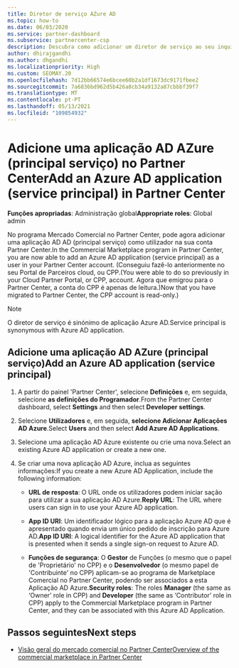 ```yaml
---
title: Diretor de serviço AZure AD
ms.topic: how-to
ms.date: 06/03/2020
ms.service: partner-dashboard
ms.subservice: partnercenter-csp
description: Descubra como adicionar um diretor de serviço ao seu inquilino AZure AD. Fazê-lo significa adicionar uma aplicação AD Azure (principal serviço) no Partner Center.
author: dhirajgandhi
ms.author: dhgandhi
ms.localizationpriority: High
ms.custom: SEOMAY.20
ms.openlocfilehash: 7d12bb66574e6bcee60b2a1df1673dc9171fbee2
ms.sourcegitcommit: 7a6836bd962d5b426a8cb34a9132a87cbbbf39f7
ms.translationtype: MT
ms.contentlocale: pt-PT
ms.lasthandoff: 05/13/2021
ms.locfileid: "109854932"
---
```

# <a name="add-an-azure-ad-application-service-principal-in-partner-center"></a><span data-ttu-id="958c0-104">Adicione uma aplicação AD AZure (principal serviço) no Partner Center</span><span class="sxs-lookup"><span data-stu-id="958c0-104">Add an Azure AD application (service principal) in Partner Center</span></span>

<span data-ttu-id="958c0-105">**Funções apropriadas**: Administração global</span><span class="sxs-lookup"><span data-stu-id="958c0-105">**Appropriate roles**: Global admin</span></span>

<span data-ttu-id="958c0-106">No programa Mercado Comercial no Partner Center, pode agora adicionar uma aplicação AD AD (principal serviço) como utilizador na sua conta Partner Center.</span><span class="sxs-lookup"><span data-stu-id="958c0-106">In the Commercial Marketplace program in Partner Center, you are now able to add an Azure AD application (service principal) as a user in your Partner Center account.</span></span> <span data-ttu-id="958c0-107">(Conseguiu fazê-lo anteriormente no seu Portal de Parceiros cloud, ou CPP.</span><span class="sxs-lookup"><span data-stu-id="958c0-107">(You were able to do so previously in your Cloud Partner Portal, or CPP, account.</span></span> <span data-ttu-id="958c0-108">Agora que emigrou para o Partner Center, a conta do CPP é apenas de leitura.)</span><span class="sxs-lookup"><span data-stu-id="958c0-108">Now that you have migrated to Partner Center, the CPP account is read-only.)</span></span>
 
>[!Note] 
><span data-ttu-id="958c0-109">O diretor de serviço é sinónimo de aplicação Azure AD.</span><span class="sxs-lookup"><span data-stu-id="958c0-109">Service principal is synonymous with Azure AD application.</span></span>

## <a name="add-an-azure-ad-application-service-principal"></a><span data-ttu-id="958c0-110">Adicione uma aplicação AD AZure (principal serviço)</span><span class="sxs-lookup"><span data-stu-id="958c0-110">Add an Azure AD application (service principal)</span></span>

1. <span data-ttu-id="958c0-111">A partir do painel 'Partner Center', selecione **Definições** e, em seguida, selecione **as definições do Programador**.</span><span class="sxs-lookup"><span data-stu-id="958c0-111">From the Partner Center dashboard, select **Settings** and then select **Developer settings**.</span></span>

2. <span data-ttu-id="958c0-112">Selecione **Utilizadores** e, em seguida, **selecione Adicionar Aplicações AD Azure**.</span><span class="sxs-lookup"><span data-stu-id="958c0-112">Select **Users** and then select **Add Azure AD Applications**.</span></span>

3. <span data-ttu-id="958c0-113">Selecione uma aplicação AD Azure existente ou crie uma nova.</span><span class="sxs-lookup"><span data-stu-id="958c0-113">Select an existing Azure AD application or create a new one.</span></span>

4. <span data-ttu-id="958c0-114">Se criar uma nova aplicação AD Azure, inclua as seguintes informações:</span><span class="sxs-lookup"><span data-stu-id="958c0-114">If you create a new Azure AD Application, include the following information:</span></span>  

   - <span data-ttu-id="958c0-115">**URL de resposta**: O URL onde os utilizadores podem iniciar sação para utilizar a sua aplicação AD Azure.</span><span class="sxs-lookup"><span data-stu-id="958c0-115">**Reply URL**: The URL where users can sign in to use your Azure AD application.</span></span>

   - <span data-ttu-id="958c0-116">**App ID URI**: Um identificador lógico para a aplicação Azure AD que é apresentado quando envia um único pedido de inscrição para Azure AD.</span><span class="sxs-lookup"><span data-stu-id="958c0-116">**App ID URI**: A logical identifier for the Azure AD application that is presented when it sends a single sign-on request to Azure AD.</span></span>

   - <span data-ttu-id="958c0-117">**Funções de segurança**: O **Gestor** de Funções (o mesmo que o papel de 'Proprietário' no CPP) e o **Desenvolvedor** (o mesmo papel de 'Contribuinte' no CPP) aplicam-se ao programa de Marketplace Comercial no Partner Center, podendo ser associados a esta Aplicação AD Azure.</span><span class="sxs-lookup"><span data-stu-id="958c0-117">**Security roles**: The roles **Manager** (the same as  ‘Owner’ role in CPP) and **Developer** (the same as ‘Contributor’ role in CPP) apply to the Commercial Marketplace program in Partner Center, and they can be associated with this Azure AD Application.</span></span>  

## <a name="next-steps"></a><span data-ttu-id="958c0-118">Passos seguintes</span><span class="sxs-lookup"><span data-stu-id="958c0-118">Next steps</span></span>

- [<span data-ttu-id="958c0-119">Visão geral do mercado comercial no Partner Center</span><span class="sxs-lookup"><span data-stu-id="958c0-119">Overview of the commercial marketplace in Partner Center</span></span>](csp-commercial-marketplace-overview.md)
